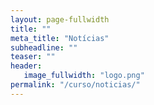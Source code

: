 ```yaml
---
layout: page-fullwidth
title: ""
meta_title: "Notícias"
subheadline: ""
teaser: ""
header:
   image_fullwidth: "logo.png"
permalink: "/curso/noticias/"
---
```


